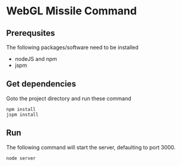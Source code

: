 # WebGL Missile Command


## Prerequsites
The following packages/software need to be installed
- nodeJS and npm
- jspm


## Get dependencies
Goto the project directory and run these command
```
npm install
jspm install
```

## Run
The following command will start the server, defaulting to port 3000.
```
node server
```
